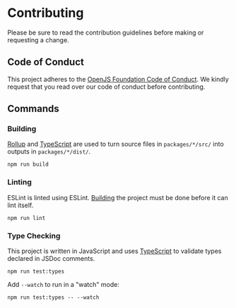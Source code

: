 # Contributing

Please be sure to read the contribution guidelines before making or requesting a change.

## Code of Conduct

This project adheres to the [OpenJS Foundation Code of Conduct](https://eslint.org/conduct). We kindly request that you read over our code of conduct before contributing.

## Commands

### Building

[Rollup](https://rollupjs.org) and [TypeScript](https://www.typescriptlang.org) are used to turn source files in `packages/*/src/` into outputs in `packages/*/dist/`.

```shell
npm run build
```

### Linting

ESLint is linted using ESLint.
[Building](#building) the project must be done before it can lint itself.

```shell
npm run lint
```

### Type Checking

This project is written in JavaScript and uses [TypeScript](https://www.typescriptlang.org) to validate types declared in JSDoc comments.

```shell
npm run test:types
```

Add `--watch` to run in a "watch" mode:

```shell
npm run test:types -- --watch
```
